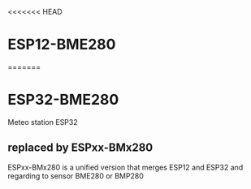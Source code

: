<<<<<<< HEAD
# ESP12-BME280
 
=======
# ESP32-BME280
 Meteo station ESP32
## replaced by ESPxx-BMx280
ESPxx-BMx280 is a unified version that merges ESP12 and ESP32 and regarding to sensor BME280 or BMP280
